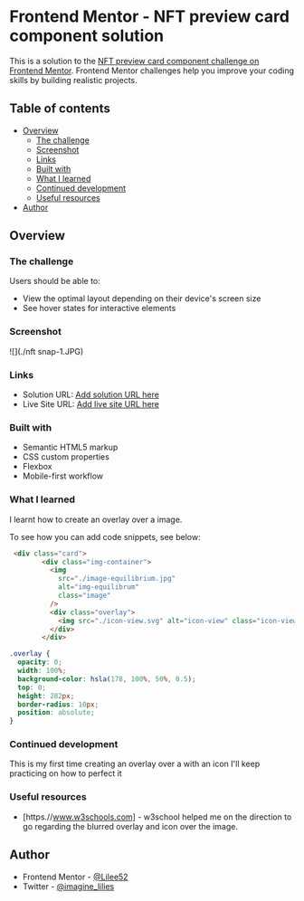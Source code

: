 # Frontend Mentor - NFT preview card component solution

This is a solution to the [NFT preview card component challenge on Frontend Mentor](https://www.frontendmentor.io/challenges/nft-preview-card-component-SbdUL_w0U). Frontend Mentor challenges help you improve your coding skills by building realistic projects. 

## Table of contents

- [Overview](#overview)
  - [The challenge](#the-challenge)
  - [Screenshot](#screenshot)
  - [Links](#links)
  - [Built with](#built-with)
  - [What I learned](#what-i-learned)
  - [Continued development](#continued-development)
  - [Useful resources](#useful-resources)
- [Author](#author)



## Overview

### The challenge

Users should be able to:

- View the optimal layout depending on their device's screen size
- See hover states for interactive elements

### Screenshot

![](./nft snap-1.JPG)

### Links

- Solution URL: [Add solution URL here](https://your-solution-url.com)
- Live Site URL: [Add live site URL here](https://your-live-site-url.com)

### Built with

- Semantic HTML5 markup
- CSS custom properties
- Flexbox
- Mobile-first workflow

### What I learned
I learnt  how to create an overlay over a image.

To see how you can add code snippets, see below:

```html
 <div class="card">
        <div class="img-container">
          <img
            src="./image-equilibrium.jpg"
            alt="img-equilibrum"
            class="image"
          />
          <div class="overlay">
            <img src="./icon-view.svg" alt="icon-view" class="icon-view" />
          </div>
        </div>
```
```css
.overlay {
  opacity: 0;
  width: 100%;
  background-color: hsla(178, 100%, 50%, 0.5);
  top: 0;
  height: 282px;
  border-radius: 10px;
  position: absolute;
}
```

### Continued development
This is my first time creating an overlay over a 
 with an icon I'll keep practicing on how to perfect it

### Useful resources

- [https.//www.w3schools.com] - w3school helped me on the direction to go regarding the blurred overlay and icon over the image.

## Author

- Frontend Mentor - [@Lilee52](https://www.frontendmentor.io/profile/Lilee52)
- Twitter - [@imagine_lilies](https://www.twitter.com/imagine_lilies)
